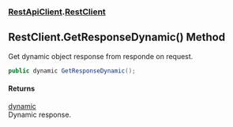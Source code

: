 ### [RestApiClient](./RestApiClient.md 'RestApiClient').[RestClient](./RestApiClient-RestClient.md 'RestApiClient.RestClient')
## RestClient.GetResponseDynamic() Method
Get dynamic object response from responde on request.  
```csharp
public dynamic GetResponseDynamic();
```
#### Returns
[dynamic](https://docs.microsoft.com/en-us/dotnet/csharp/programming-guide/types/using-type-dynamic 'dynamic')  
Dynamic response.  
